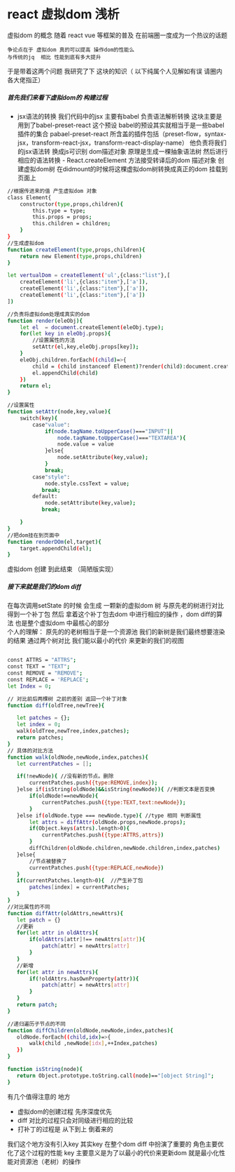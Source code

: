 #  react 虚拟dom 浅析
 虚拟dom 的概念  随着 react vue 等框架的普及 在前端圈一度成为一个热议的话题  

    争论点在于 虚拟dom 真的可以提高 操作dom的性能么  
    与传统的jq  相比 性能到底有多大提升  

 于是带着这两个问题   我研究了下 这块的知识（ 以下纯属个人见解如有误 请圈内各大佬指正）
 
 ##### 首先我们来看下虚拟dom的 构建过程 
   - jsx语法的转换
我们代码中的jsx  主要有babel 负责语法解析转换   这块主要是用到了babel-preset-react 这个预设 
babel的预设其实就相当于是一些babel 插件的集合  pabael-preset-react 所含盖的插件包括（preset-flow，syntax-jsx，transform-react-jsx，transform-react-display-name） 他负责将我们的jsx语法转 换成js可识别 dom描述对象  原理是生成一棵抽象语法树 然后进行相应的语法转换
    - React.createElement 方法接受转译后的dom 描述对象  创建虚拟dom树 在didmount的时候将这棵虚拟dom树转换成真正的dom 挂载到页面上

```bash
//根据传进来的值 产生虚拟dom 对象
class Element{
	constructor(type,props,children){
		this.type = type;
		this.props = props;
		this.children = children;
	}
}
//生成虚拟dom
function createElement(type,props,children){
	return new Element(type,props,children)
}

let vertualDom = createElement('ul',{class:"list"},[
	createElement('li',{class:"item"},['a']),
	createElement('li',{class:"item"},['a']),
	createElement('li',{class:"item"},['a'])
])

//负责将虚拟dom处理成真实的dom
function render(eleObj){
	let el  = document.createElement(eleObj.type);
	for(let key in eleObj.props){
		//设置属性的方法
		setAttr(el,key,eleObj.props[key]);
	}
	eleObj.children.forEach((child)=>{
		child = (child instanceof Element)?render(child):document.createTextNode(child);
		el.appendChild(child)
	})
	return el;
}

//设置属性
function setAttr(node,key,value){
	switch(key){
		case"value":
			if(node.tagName.toUpperCase()==="INPUT"||
				node.tagName.toUpperCase()==="TEXTAREA"){
				node.value = value
			}else{
				node.setAttribute(key,value);
			}
			break;
		case"style":
			node.style.cssText = value;
		   break;
		default:
			node.setAttribute(key,value);
		   break;

	}
}
//把dom挂在到页面中
function renderDOm(el,target){
	target.appendChild(el);
}

```

虚拟dom 创建 到此结束  （简陋版实现）

##### 接下来就是我们的dom diff 
在每次调用setState 的时候 会生成 一颗新的虚拟dom 树 与原先老的树进行对比  得到一个补丁包
然后 拿着这个补丁包去dom 中进行相应的操作 ，dom diff的算法 也是整个虚拟dom 中最核心的部分  
个人的理解： 原先的的老树相当于是一个资源池  我们的新树是我们最终想要渲染的结果  通过两个树对比 我们能以最小的代价 来更新的我们的视图  
 ```bash
 
const ATTRS = "ATTRS";
const TEXT = "TEXT";
const REMOVE = "REMOVE";
const REPLACE = 'REPLACE';
let Index = 0;

 // 对比前后两棵树 之前的差别 返回一个补丁对象 
function diff(oldTree,newTree){

	let patches = {};
	let index = 0;
	walk(oldTree,newTree,index,patches);
	return patches;
}
// 具体的对比方法 
function walk(oldNode,newNode,index,patches){
	let currentPatches = []; 

	if(!newNode){ //没有新的节点。删除
		currentPatches.push({type:REMOVE,index});
	}else if(isString(oldNode)&&isString(newNode)){ //判断文本是否变换 
		if(oldNode!==newNode){
			currentPatches.push({type:TEXT,text:newNode});
		}
	}else if(oldNode.type === newNode.type){ //type 相同 判断属性 
		let attrs = diffAttr(oldNode.props,newNode.props);
		if(Object.keys(attrs).length>0){
			currentPatches.push({type:ATTRS,attrs})
		}
		diffChildren(oldNode.children,newNode.children,index,patches)
	}else{
		//节点被替换了 
		currentPatches.push({type:REPLACE,newNode})
	}
	if(currentPatches.length>0){  //产生补丁包 
		patches[index] = currentPatches;
	}
}
//对比属性的不同 
function diffAttr(oldAttrs,newAttrs){
	let patch = {}
	//更新 
	for(let attr in oldAttrs){
		if(oldAttrs[attr]!== newAttrs[attr]){
			patch[attr] = newAttrs[attr]
		}
	}
	//新增
	for(let attr in newAttrs){
		if(!oldAttrs.hasOwnProperty(attr)){
			patch[attr] = newAttrs[attr]
		}
	}
	return patch;
}

//递归遍历子节点的不同 
function diffChildren(oldNode,newNode,index,patches){
	oldNode.forEach((child,idx)=>{
		walk(child ,newNode[idx],++Index,patches)
	})
}

function isString(node){
	return Object.prototype.toString.call(node)=="[object String]";
}
 ```
  
  有几个值得注意的 地方  
  
   - 虚拟dom的创建过程 先序深度优先
   - diff 对比的过程只会对同级进行相应的比较 
   - 打补丁的过程是 从下到上 倒着来的 

我们这个地方没有引入key   其实key 在整个dom diff 中扮演了重要的 角色主要优化了这个过程的性能 
key 主要意义是为了以最小的代价来更新dom   就是最小化性能对资源池（老树）的操作 




  
